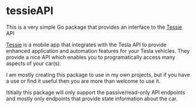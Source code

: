 # tessieAPI

This is a very simple Go package that provides an interface to the [Tessie](https://developer.tessie.com) API

[Tessie](https://www.tessie.com) is a mobile app that integrates with the Tesla API to provide enhanced application and automation features for your Tesla vehicles. They provide a nice API which enables you to programatically access many aspects of your car(s).

I am mostly creating this package to use in my own projects, but if you have a use or find it useful then you are more than welcome to use it.

Ititially this package will only support the passive/read-only API endpoints and mostly only endpoints that provide state information about the car.
